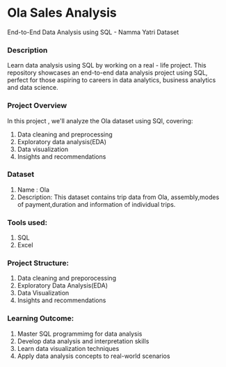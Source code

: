 # Ola Sales Analysis
End-to-End Data Analysis using SQL - Namma Yatri Dataset

### Description
Learn data analysis using SQL by working on a real - life project. This repository showcases an end-to-end data analysis project using SQL, perfect for those aspiring to careers in data analytics, business analytics and data science.

### Project Overview
In this project , we'll analyze the Ola dataset using SQl, covering:
1. Data cleaning and preprocessing
2. Exploratory data analysis(EDA)
3. Data visualization
4. Insights and recommendations

### Dataset
1. Name : Ola
2. Description: This dataset contains trip data from Ola, assembly,modes of payment,duration and information of individual trips.

### Tools used:
1. SQL
2. Excel

### Project Structure:
1. Data cleaning and preporocessing
2. Exploratory Data Analysis(EDA)
3. Data Visualization
4. Insights and recommendations

### Learning Outcome:
1. Master SQL programmimg for data analysis
2. Develop data analysis and interpretation skills
3. Learn data visualization techniques
4. Apply data analysis concepts to real-world scenarios
